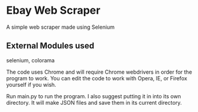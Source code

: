 # Ebay Web Scraper
 A simple web scraper made using Selenium

## External Modules used

selenium, colorama

The code uses Chrome and will require Chrome webdrivers in order for the program to work. You can edit the code to work with Opera, IE, or Firefox yourself if you wish.

Run main.py to run the program. I also suggest putting it in into its own directory. It will make JSON files and save them in its current directory.







